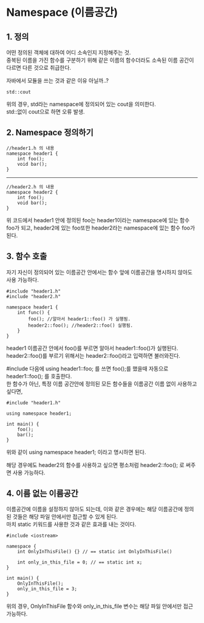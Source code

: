 # Namespace (이름공간)
## 1. 정의
어떤 정의된 객체에 대하여 어디 소속인지 지정해주는 것.   
중복된 이름을 가진 함수를 구분하기 위해 같은 이름의 함수더라도 소속된 이름 공간이 다르면 다른 것으로 취급한다.   
   
자바에서 모듈을 쓰는 것과 같은 이유 아닐까..?

    std::cout

위의 경우, std라는 namespace에 정의되어 있는 cout을 의미한다.   
std::없이 cout으로 하면 오류 발생.   
   
## 2. Namespace 정의하기

    //header1.h 의 내용
    namespace header1 {
        int foo();
        void bar();
    }

---

    //header2.h 의 내용
    namespace header2 {
        int foo();
        void bar();
    }    

위 코드에서 header1 안에 정의된 foo는 header1이라는 namespace에 있는 함수 foo가 되고, header2에 있는 foo또한 header2라는 namespace에 있는 함수 foo가 된다.   

## 3. 함수 호출
자기 자신이 정의되어 있는 이름공간 안에서는 함수 앞에 이름공간을 명시하지 않아도 사용 가능하다.

    #include "header1.h"
    #include "header2.h"

    namespace header1 {
        int func() {
            foo(); //알아서 header1::foo() 가 실행됨.
            header2::foo(); //header2::foo() 실행됨.
        }
    }

header1 이름공간 안에서 foo()를 부르면 알아서 header1::foo()가 실행된다. header2::foo()를 부르기 위해서는 header2::foo()라고 입력하면 불러와진다.   

#include 다음에 using header1::foo; 를 쓰면 foo();를 했을때 자동으로 header1::foo(); 를 호출한다.   
한 함수가 아닌, 특정 이름 공간안에 정의된 모든 함수들을 이름공간 이름 없이 사용하고 싶다면, 

    #include "header1.h"

    using namespace header1;

    int main() {
        foo();
        bar();
    }

위와 같이 using namespace header1; 이라고 명시하면 된다.   

해당 경우에도 header2의 함수를 사용하고 싶으면 평소처럼 header2::foo(); 로 써주면 사용 가능하다.   

## 4. 이름 없는 이름공간
이름공간에 이름을 설정하지 않아도 되는데, 이와 같은 경우에는 해당 이름공간에 정의된 것들은 해당 파일 안에서만 접근할 수 있게 된다.   
마치 static 키워드를 사용한 것과 같은 효과를 내는 것이다.

    #include <iostream>

    namespace {
        int OnlyInThisFile() {} // == static int OnlyInThisFile()

        int only_in_this_file = 0; // == static int x;
    }

    int main() {
        OnlyInThisFile();
        only_in_this_file = 3;
    }

위의 경우, OnlyInThisFile 함수와 only_in_this_file 변수는 해당 파일 안에서만 접근 가능하다.